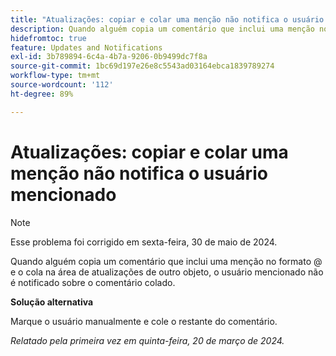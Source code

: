 ```yaml
---
title: "Atualizações: copiar e colar uma menção não notifica o usuário mencionado"
description: Quando alguém copia um comentário que inclui uma menção no formato @ e o cola na área de atualizações de outro objeto, o usuário mencionado não é notificado sobre o comentário colado.
hidefromtoc: true
feature: Updates and Notifications
exl-id: 3b789894-6c4a-4b7a-9206-0b9499dc7f8a
source-git-commit: 1bc69d197e26e8c5543ad03164ebca1839789274
workflow-type: tm+mt
source-wordcount: '112'
ht-degree: 89%

---
```


# Atualizações: copiar e colar uma menção não notifica o usuário mencionado

>[!NOTE]
>
>Esse problema foi corrigido em sexta-feira, 30 de maio de 2024.

Quando alguém copia um comentário que inclui uma menção no formato @ e o cola na área de atualizações de outro objeto, o usuário mencionado não é notificado sobre o comentário colado.

**Solução alternativa**

Marque o usuário manualmente e cole o restante do comentário.

_Relatado pela primeira vez em quinta-feira, 20 de março de 2024._
